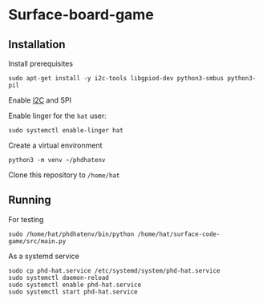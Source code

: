 # Surface-board-game

## Installation

Install prerequisites

```
sudo apt-get install -y i2c-tools libgpiod-dev python3-smbus python3-pil
```

Enable [I2C](https://learn.adafruit.com/adafruits-raspberry-pi-lesson-4-gpio-setup/configuring-i2c) and SPI

Enable linger for the `hat` user:

```
sudo systemctl enable-linger hat
```

Create a virtual environment

```
python3 -m venv ~/phdhatenv
```

Clone this repository to `/home/hat`

## Running

For testing

```
sudo /home/hat/phdhatenv/bin/python /home/hat/surface-code-game/src/main.py
```

As a systemd service

```
sudo cp phd-hat.service /etc/systemd/system/phd-hat.service
sudo systemctl daemon-reload
sudo systemctl enable phd-hat.service
sudo systemctl start phd-hat.service
```